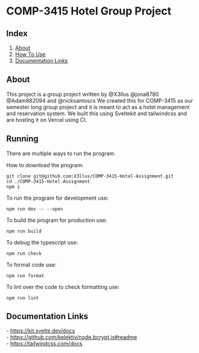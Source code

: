 # COMP-3415 Hotel Group Project

## Index
1. <a href="#about">About</a>
2. <a href="#howToUse">How To Use</a>
3. <a href="#documentationLinks">Documentation Links</a>

<h2 id="about">About</h2>
This project is a group project written by @X3llus @jona8780 @Adam882094 and @nicksantoscs
We created this for COMP-3415 as our semester long group project and it is meant to act as a hotel management and reservation system.
We built this using Sveltekit and tailwindcss and are hosting it on Vercel using CI.


<h2 id="running">Running</h2>
There are multiple ways to run the program.

How to download the program:

```
git clone git@github.com:X3llus/COMP-3415-Hotel-Assignment.git
cd ./COMP-3415-Hotel-Assignment
npm i
```

To run the program for development use:

```
npm run dev -- --open
```

To build the program for production use:

```
npm run build
```

To debug the typescript use:

```
npm run check
```

To format code use:

```
npm run format
```

To lint over the code to check formatting use:

```
npm run lint
```

<h2 id="documentationLinks">Documentation Links</h2>
- <a href="https://kit.svelte.dev/docs">https://kit.svelte.dev/docs</a><br />
- <a href="https://github.com/kelektiv/node.bcrypt.js#readme">https://github.com/kelektiv/node.bcrypt.js#readme</a><br />
- <a href="https://tailwindcss.com/docs">https://tailwindcss.com/docs</a><br />